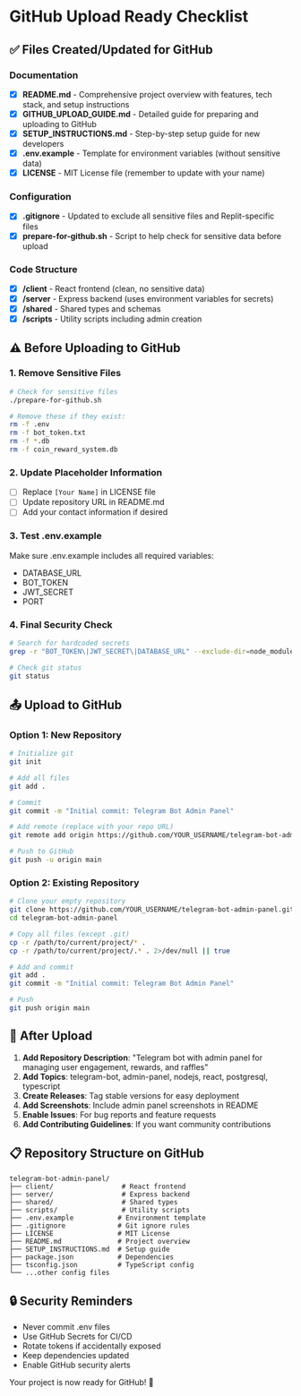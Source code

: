 # GitHub Upload Ready Checklist

## ✅ Files Created/Updated for GitHub

### Documentation
- [x] **README.md** - Comprehensive project overview with features, tech stack, and setup instructions
- [x] **GITHUB_UPLOAD_GUIDE.md** - Detailed guide for preparing and uploading to GitHub
- [x] **SETUP_INSTRUCTIONS.md** - Step-by-step setup guide for new developers
- [x] **.env.example** - Template for environment variables (without sensitive data)
- [x] **LICENSE** - MIT License file (remember to update with your name)

### Configuration
- [x] **.gitignore** - Updated to exclude all sensitive files and Replit-specific files
- [x] **prepare-for-github.sh** - Script to help check for sensitive data before upload

### Code Structure
- [x] **/client** - React frontend (clean, no sensitive data)
- [x] **/server** - Express backend (uses environment variables for secrets)
- [x] **/shared** - Shared types and schemas
- [x] **/scripts** - Utility scripts including admin creation

## ⚠️ Before Uploading to GitHub

### 1. Remove Sensitive Files
```bash
# Check for sensitive files
./prepare-for-github.sh

# Remove these if they exist:
rm -f .env
rm -f bot_token.txt
rm -f *.db
rm -f coin_reward_system.db
```

### 2. Update Placeholder Information
- [ ] Replace `[Your Name]` in LICENSE file
- [ ] Update repository URL in README.md
- [ ] Add your contact information if desired

### 3. Test .env.example
Make sure .env.example includes all required variables:
- DATABASE_URL
- BOT_TOKEN
- JWT_SECRET
- PORT

### 4. Final Security Check
```bash
# Search for hardcoded secrets
grep -r "BOT_TOKEN\|JWT_SECRET\|DATABASE_URL" --exclude-dir=node_modules --exclude=".env*" .

# Check git status
git status
```

## 📤 Upload to GitHub

### Option 1: New Repository
```bash
# Initialize git
git init

# Add all files
git add .

# Commit
git commit -m "Initial commit: Telegram Bot Admin Panel"

# Add remote (replace with your repo URL)
git remote add origin https://github.com/YOUR_USERNAME/telegram-bot-admin-panel.git

# Push to GitHub
git push -u origin main
```

### Option 2: Existing Repository
```bash
# Clone your empty repository
git clone https://github.com/YOUR_USERNAME/telegram-bot-admin-panel.git
cd telegram-bot-admin-panel

# Copy all files (except .git)
cp -r /path/to/current/project/* .
cp -r /path/to/current/project/.* . 2>/dev/null || true

# Add and commit
git add .
git commit -m "Initial commit: Telegram Bot Admin Panel"

# Push
git push origin main
```

## 🎯 After Upload

1. **Add Repository Description**: "Telegram bot with admin panel for managing user engagement, rewards, and raffles"
2. **Add Topics**: telegram-bot, admin-panel, nodejs, react, postgresql, typescript
3. **Create Releases**: Tag stable versions for easy deployment
4. **Add Screenshots**: Include admin panel screenshots in README
5. **Enable Issues**: For bug reports and feature requests
6. **Add Contributing Guidelines**: If you want community contributions

## 📋 Repository Structure on GitHub

```
telegram-bot-admin-panel/
├── client/                 # React frontend
├── server/                 # Express backend
├── shared/                 # Shared types
├── scripts/                # Utility scripts
├── .env.example           # Environment template
├── .gitignore             # Git ignore rules
├── LICENSE                # MIT License
├── README.md              # Project overview
├── SETUP_INSTRUCTIONS.md  # Setup guide
├── package.json           # Dependencies
├── tsconfig.json          # TypeScript config
└── ...other config files
```

## 🔒 Security Reminders

- Never commit .env files
- Use GitHub Secrets for CI/CD
- Rotate tokens if accidentally exposed
- Keep dependencies updated
- Enable GitHub security alerts

Your project is now ready for GitHub! 🚀